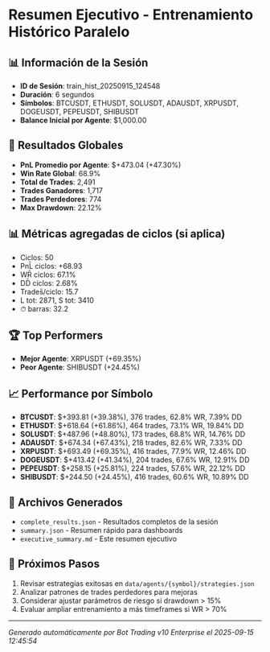 # Resumen Ejecutivo - Entrenamiento Histórico Paralelo

## 📊 Información de la Sesión
- **ID de Sesión**: train_hist_20250915_124548
- **Duración**: 6 segundos
- **Símbolos**: BTCUSDT, ETHUSDT, SOLUSDT, ADAUSDT, XRPUSDT, DOGEUSDT, PEPEUSDT, SHIBUSDT
- **Balance Inicial por Agente**: $1,000.00

## 🎯 Resultados Globales
- **PnL Promedio por Agente**: $+473.04 (+47.30%)
- **Win Rate Global**: 68.9%
- **Total de Trades**: 2,491
- **Trades Ganadores**: 1,717
- **Trades Perdedores**: 774
- **Max Drawdown**: 22.12%

## 📊 Métricas agregadas de ciclos (si aplica)
- Ciclos: 50
- PnL̄ ciclos: +68.93
- WR̄ ciclos: 67.1%
- DD̄ ciclos: 2.68%
- Trades̄/ciclo: 15.7
- L tot: 2871, S tot: 3410
- ⏱̄ barras: 32.2


## 🏆 Top Performers
- **Mejor Agente**: XRPUSDT (+69.35%)
- **Peor Agente**: SHIBUSDT (+24.45%)

## 📈 Performance por Símbolo
- **BTCUSDT**: $+393.81 (+39.38%), 376 trades, 62.8% WR, 7.39% DD
- **ETHUSDT**: $+618.64 (+61.86%), 464 trades, 73.1% WR, 19.84% DD
- **SOLUSDT**: $+487.96 (+48.80%), 173 trades, 68.8% WR, 14.76% DD
- **ADAUSDT**: $+674.34 (+67.43%), 218 trades, 82.6% WR, 7.33% DD
- **XRPUSDT**: $+693.49 (+69.35%), 416 trades, 77.9% WR, 12.46% DD
- **DOGEUSDT**: $+413.42 (+41.34%), 204 trades, 67.6% WR, 12.91% DD
- **PEPEUSDT**: $+258.15 (+25.81%), 224 trades, 57.6% WR, 22.12% DD
- **SHIBUSDT**: $+244.50 (+24.45%), 416 trades, 60.6% WR, 10.89% DD

## 📁 Archivos Generados
- `complete_results.json` - Resultados completos de la sesión
- `summary.json` - Resumen rápido para dashboards
- `executive_summary.md` - Este resumen ejecutivo

## 🎯 Próximos Pasos
1. Revisar estrategias exitosas en `data/agents/{symbol}/strategies.json`
2. Analizar patrones de trades perdedores para mejoras
3. Considerar ajustar parámetros de riesgo si drawdown > 15%
4. Evaluar ampliar entrenamiento a más timeframes si WR > 70%

---
*Generado automáticamente por Bot Trading v10 Enterprise el 2025-09-15 12:45:54*
